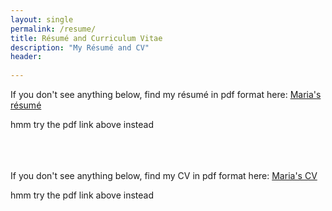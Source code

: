 ```yaml
---
layout: single
permalink: /resume/
title: Résumé and Curriculum Vitae
description: "My Résumé and CV"
header:
  
---
```


If you don't see anything below, find my résumé in pdf format here: [Maria's
résumé]({{site.url}}/assets/images/patterson-resume.pdf)

<object data="{{site.url}}/assets/images/patterson-resume.pdf" type="application/pdf" width="600" height="600">
  hmm try the pdf link above instead <a href="{{site.url}}/assets/images/patterson-resume.pdf"></a>
</object>

<br><br><br>
If you don't see anything below, find my CV in pdf format here: [Maria's
CV]({{site.url}}/assets/images/patterson-cv.pdf)

<object data="{{site.url}}/assets/images/patterson-cv.pdf" type="application/pdf" width="600" height="600">
  hmm try the pdf link above instead <a href="{{site.url}}/assets/images/patterson-cv.pdf"></a>
</object>
